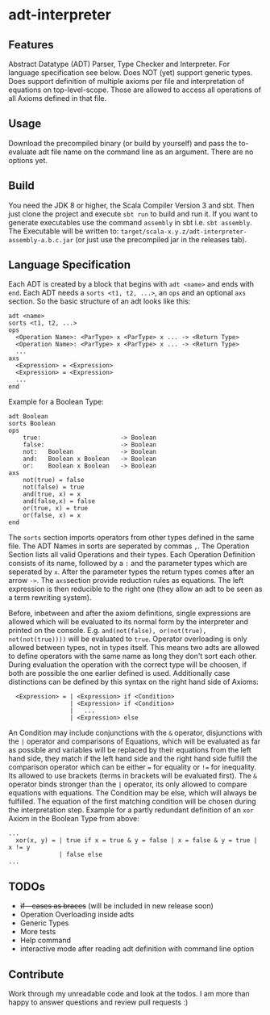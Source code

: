 # adt-interpreter
## Features
Abstract Datatype (ADT) Parser, Type Checker and Interpreter. For language specification see below.
Does NOT (yet) support generic types.
Does support definition of multiple axioms per file and interpretation of 
equations on top-level-scope. Those are allowed to access all operations of all Axioms
defined in that file.

## Usage
Download the precompiled binary (or build by yourself) and pass the to-evaluate adt file name on the command line as an argument. There are no options yet.

## Build
You need the JDK 8 or higher, the Scala Compiler Version 3 and sbt. Then just clone the project and execute `sbt run` to build and run it.
If you want to generate executables use the command `assembly` in sbt i.e. `sbt assembly`.
The Executable will be written to: 
`target/scala-x.y.z/adt-interpreter-assembly-a.b.c.jar` (or just use the precompiled jar in the releases tab).

## Language Specification
Each ADT is created by a block that begins with `adt <name>` and ends with `end`.
Each ADT needs a `sorts <t1, t2, ...>`, an `ops` and an optional `axs` section.
So the basic structure of an adt looks like this:
``` 
adt <name>
sorts <t1, t2, ...>
ops
  <Operation Name>: <ParType> x <ParType> x ... -> <Return Type>
  <Operation Name>: <ParType> x <ParType> x ... -> <Return Type>
  ...
axs
  <Expression> = <Expression>
  <Expression> = <Expression>
  ...
end
```
Example for a Boolean Type:
```
adt Boolean
sorts Boolean
ops
    true:                      -> Boolean
    false:                     -> Boolean
    not:   Boolean             -> Boolean
    and:   Boolean x Boolean   -> Boolean
    or:    Boolean x Boolean   -> Boolean
axs
    not(true) = false
    not(false) = true
    and(true, x) = x
    and(false,x) = false
    or(true, x) = true
    or(false, x) = x
end
```
The ``sorts`` section imports operators from other types defined in the same file. The ADT Names in sorts are seperated by commas `,`.
The Operation Section lists all valid Operations and their types. Each Operation Definition consists of its name, followed by a `:` and the parameter types which are seperated by ` x `. After the parameter types the return types comes after an arrow `->`.
The ``axs``section provide reduction rules as equations. The left expression is then reducible to the right one (they allow an adt to be seen as a term rewriting system). 

Before, inbetween and after the axiom definitions, single expressions are allowed which will be evaluated to its normal form by the interpreter and printed on the console.
E.g. ``and(not(false), or(not(true), not(not(true))))`` will be evaluated to ``true``.
Operator overloading is only allowed between types, not in types itself. This means two adts are allowed to define operators with the same name as long they don't sort each other. During evaluation the operation with the correct type will be choosen, if both are possible the one earlier defined is used. Additionally case distinctions can be defined by this syntax on the right hand side of Axioms:
```
  <Expression> = | <Expression> if <Condition>
                 | <Expression> if <Condition>
                 |   ...
                 | <Expression> else
```
An Condition may include conjunctions with the `&` operator, disjunctions with the `|` operator and comparisons of Equations, which will be evaluated as far as possible and variables will be replaced by their equations from the left hand side, they match if the left hand side and the right hand side fulfill the comparison operator which can be either `=` for equality or `!=` for inequality. Its allowed to use brackets (terms in brackets will be evaluated first). The `&` operator binds stronger than the `|` operator, its only allowed to compare equations with equations.
The Condition may be else, which will always be fulfilled. The equation of the first matching condition will be chosen during the interpretation step.
Example for a partly redundant definition of an `xor` Axiom in the Boolean Type from above:
```
...
  xor(x, y) = | true if x = true & y = false | x = false & y = true | x != y
              | false else
...
```

## TODOs
 - ~~if - cases as braces~~ (will be included in new release soon)
 - Operation Overloading inside adts
 - Generic Types
 - More tests
 - Help command
 - interactive mode after reading adt definition with command line option

## Contribute
Work through my unreadable code and look at the todos. I am more than happy to answer questions and review pull requests :)
